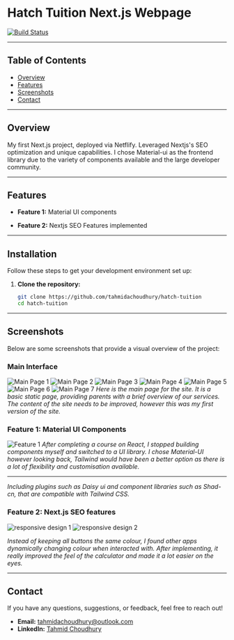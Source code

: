# Hatch Tuition Next.js Webpage

[![Build Status](https://img.shields.io/badge/build-passing-brightgreen)](https://github.com/tahmidachoudhury/hatch-tuition)

---

## Table of Contents

- [Overview](#overview)
- [Features](#features)
- [Screenshots](#screenshots)
- [Contact](#contact)

---

## Overview

My first Next.js project, deployed via Netflify. Leveraged Nextjs's SEO optimization and unique capabilities. I chose Material-ui as the frontend library due to the variety of components available and the large developer community.

---

## Features

- **Feature 1:** Material UI components

- **Feature 2:** Nextjs SEO Features implemented

---

## Installation

Follow these steps to get your development environment set up:

1. **Clone the repository:**
   ```bash
   git clone https://github.com/tahmidachoudhury/hatch-tuition
   cd hatch-tuition
   ```

---

## Screenshots

Below are some screenshots that provide a visual overview of the project:

### Main Interface

![Main Page 1](images/main-page1.png)
![Main Page 2](images/main-page2.png)
![Main Page 3](images/main-page3.png)
![Main Page 4](images/main-page4.png)
![Main Page 5](images/main-page5.png)
![Main Page 6](images/main-page6.png)
![Main Page 7](images/main-page7.png)
_Here is the main page for the site. It is a basic static page, providing parents with a brief overview of our services. The content of the site needs to be improved, however this was my first version of the site._

### Feature 1: Material UI Components

![Feature 1](images/responsive-design1.png)
_After completing a course on React, I stopped building components myself and switched to a UI library. I chose Material-UI however looking back, Tailwind would have been a better option as there is a lot of flexibility and customisation available._

---

_Including plugins such as Daisy ui and component libraries such as Shad-cn, that are compatible with Tailwind CSS._

### Feature 2: Next.js SEO features

![responsive design 1](images/responsive-design1.png)
![responsive design 2](images/responsive-design3.png)

_Instead of keeping all buttons the same colour, I found other apps dynamically changing colour when interacted with. After implementing, it really improved the feel of the calculator and made it a lot easier on the eyes._

---

## Contact

If you have any questions, suggestions, or feedback, feel free to reach out!

- **Email:** [tahmidachoudhury@outlook.com](mailto:tahmidachoudhury@outlook.com)
- **LinkedIn:** [Tahmid Choudhury](https://www.linkedin.com/in/tahmid-choudhury-a1a05a252)
